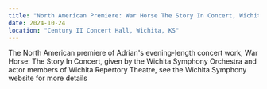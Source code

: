 ```yaml
---
title: "North American Premiere: War Horse The Story In Concert, Wichita Symphony"
date: 2024-10-24
location: "Century II Concert Hall, Wichita, KS"
---
```


The North American premiere of Adrian's evening-length concert work, War Horse: The Story In Concert, given by the Wichita Symphony Orchestra and actor members of Wichita Repertory Theatre, see the Wichita Symphony website for more details
